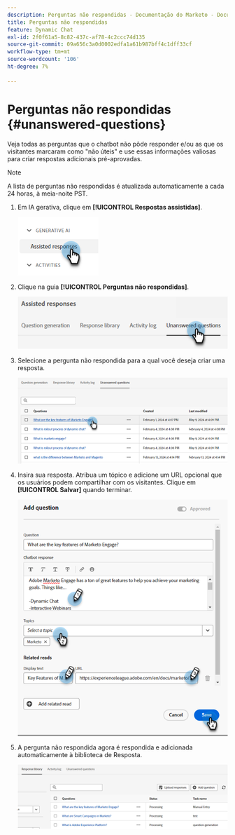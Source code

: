 ```yaml
---
description: Perguntas não respondidas - Documentação do Marketo - Documentação do produto
title: Perguntas não respondidas
feature: Dynamic Chat
exl-id: 2f0f61a5-8c82-437c-af78-4c2ccc74d135
source-git-commit: 09a656c3a0d0002edfa1a61b987bff4c1dff33cf
workflow-type: tm+mt
source-wordcount: '106'
ht-degree: 7%

---
```


# Perguntas não respondidas {#unanswered-questions}

Veja todas as perguntas que o chatbot não pôde responder e/ou as que os visitantes marcaram como &quot;não úteis&quot; e use essas informações valiosas para criar respostas adicionais pré-aprovadas.

>[!NOTE]
>
>A lista de perguntas não respondidas é atualizada automaticamente a cada 24 horas, à meia-noite PST.

1. Em IA gerativa, clique em **[!UICONTROL Respostas assistidas]**.

   ![](assets/unanswered-questions-1.png)

1. Clique na guia **[!UICONTROL Perguntas não respondidas]**.

   ![](assets/unanswered-questions-2.png)

1. Selecione a pergunta não respondida para a qual você deseja criar uma resposta.

   ![](assets/unanswered-questions-3.png)

1. Insira sua resposta. Atribua um tópico e adicione um URL opcional que os usuários podem compartilhar com os visitantes. Clique em **[!UICONTROL Salvar]** quando terminar.

   ![](assets/unanswered-questions-4.png)

1. A pergunta não respondida agora é respondida e adicionada automaticamente à biblioteca de Resposta.

   ![](assets/unanswered-questions-5.png)
